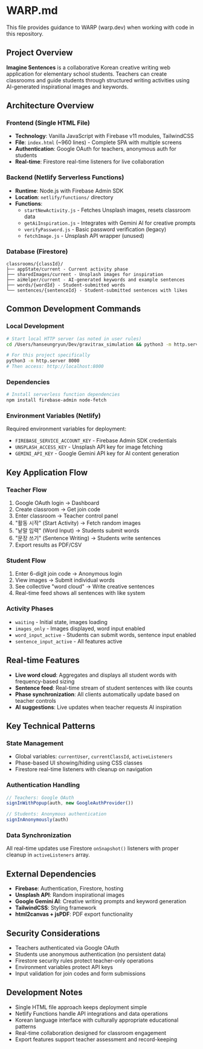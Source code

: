 # WARP.md

This file provides guidance to WARP (warp.dev) when working with code in this repository.

## Project Overview

**Imagine Sentences** is a collaborative Korean creative writing web application for elementary school students. Teachers can create classrooms and guide students through structured writing activities using AI-generated inspirational images and keywords.

## Architecture Overview

### Frontend (Single HTML File)
- **Technology**: Vanilla JavaScript with Firebase v11 modules, TailwindCSS
- **File**: `index.html` (~960 lines) - Complete SPA with multiple screens
- **Authentication**: Google OAuth for teachers, anonymous auth for students
- **Real-time**: Firestore real-time listeners for live collaboration

### Backend (Netlify Serverless Functions)
- **Runtime**: Node.js with Firebase Admin SDK
- **Location**: `netlify/functions/` directory
- **Functions**:
  - `startNewActivity.js` - Fetches Unsplash images, resets classroom data
  - `getAiInspiration.js` - Integrates with Gemini AI for creative prompts
  - `verifyPassword.js` - Basic password verification (legacy)
  - `fetchImage.js` - Unsplash API wrapper (unused)

### Database (Firestore)
```
classrooms/{classId}/
├── appState/current - Current activity phase
├── sharedImages/current - Unsplash images for inspiration
├── aiHelper/current - AI-generated keywords and example sentences
├── words/{wordId} - Student-submitted words
└── sentences/{sentenceId} - Student-submitted sentences with likes
```

## Common Development Commands

### Local Development
```bash
# Start local HTTP server (as noted in user rules)
cd /Users/hanseungryun/Dev/gravitrax_simulation && python3 -m http.server 8000

# For this project specifically
python3 -m http.server 8000
# Then access: http://localhost:8000
```

### Dependencies
```bash
# Install serverless function dependencies
npm install firebase-admin node-fetch
```

### Environment Variables (Netlify)
Required environment variables for deployment:
- `FIREBASE_SERVICE_ACCOUNT_KEY` - Firebase Admin SDK credentials
- `UNSPLASH_ACCESS_KEY` - Unsplash API key for image fetching
- `GEMINI_API_KEY` - Google Gemini API key for AI content generation

## Key Application Flow

### Teacher Flow
1. Google OAuth login → Dashboard
2. Create classroom → Get join code
3. Enter classroom → Teacher control panel
4. "활동 시작" (Start Activity) → Fetch random images
5. "낱말 입력" (Word Input) → Students submit words
6. "문장 쓰기" (Sentence Writing) → Students write sentences
7. Export results as PDF/CSV

### Student Flow
1. Enter 6-digit join code → Anonymous login
2. View images → Submit individual words
3. See collective "word cloud" → Write creative sentences
4. Real-time feed shows all sentences with like system

### Activity Phases
- `waiting` - Initial state, images loading
- `images_only` - Images displayed, word input enabled
- `word_input_active` - Students can submit words, sentence input enabled
- `sentence_input_active` - All features active

## Real-time Features
- **Live word cloud**: Aggregates and displays all student words with frequency-based sizing
- **Sentence feed**: Real-time stream of student sentences with like counts
- **Phase synchronization**: All clients automatically update based on teacher controls
- **AI suggestions**: Live updates when teacher requests AI inspiration

## Key Technical Patterns

### State Management
- Global variables: `currentUser`, `currentClassId`, `activeListeners`
- Phase-based UI showing/hiding using CSS classes
- Firestore real-time listeners with cleanup on navigation

### Authentication Handling
```javascript
// Teachers: Google OAuth
signInWithPopup(auth, new GoogleAuthProvider())

// Students: Anonymous authentication
signInAnonymously(auth)
```

### Data Synchronization
All real-time updates use Firestore `onSnapshot()` listeners with proper cleanup in `activeListeners` array.

## External Dependencies
- **Firebase**: Authentication, Firestore, hosting
- **Unsplash API**: Random inspirational images
- **Google Gemini AI**: Creative writing prompts and keyword generation
- **TailwindCSS**: Styling framework
- **html2canvas + jsPDF**: PDF export functionality

## Security Considerations
- Teachers authenticated via Google OAuth
- Students use anonymous authentication (no persistent data)
- Firestore security rules protect teacher-only operations
- Environment variables protect API keys
- Input validation for join codes and form submissions

## Development Notes
- Single HTML file approach keeps deployment simple
- Netlify Functions handle API integrations and data operations
- Korean language interface with culturally appropriate educational patterns
- Real-time collaboration designed for classroom engagement
- Export features support teacher assessment and record-keeping